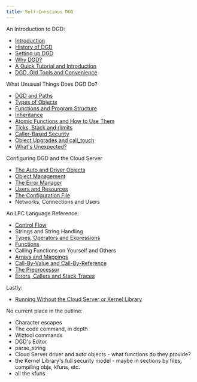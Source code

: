 ```yaml
---
title: Self-Conscious DGD
---
```

An Introduction to DGD:

* [Introduction](01_Introduction.md)
* [History of DGD](02_History.md)
* [Setting up DGD](03_SettingUpDGD.md)
* [Why DGD?](04_WhyDGD.md)
* [A Quick Tutorial and Introduction](05_Tutorial.md)
* [DGD, Old Tools and Convenience](06_Convenience.md)

What Unusual Things Does DGD Do?

* [DGD and Paths](10_Paths.md)
* [Types of Objects](11_ObjectTypes.md)
* [Functions and Program Structure](12_ProgramStructure.md)
* [Inheritance](13_Inheritance.md)
* [Atomic Functions and How to Use Them](15_Atomic.md)
* [Ticks, Stack and rlimits](16_Rlimits.md)
* [Caller-Based Security](17_Security.md)
* [Object Upgrades and call_touch](19_CallTouch.md)
* [What's Unexpected?](18_Unexpected.md)

Configuring DGD and the Cloud Server

* [The Auto and Driver Objects](20_AutoDriver.md)
* [Object Management](21_ObjectManagement.md)
* [The Error Manager](23_ErrorManager.md)
* [Users and Resources](24_UsersResources.md)
* [The Configuration File](25_ConfigurationFile.md)
* Networks, Connections and Users

An LPC Language Reference:

* [Control Flow](30_ControlFlow.md)
* Strings and String Handling
* [Types, Operators and Expressions](32_Expressions.md)
* [Functions](33_Functions.md)
* Calling Functions on Yourself and Others
* [Arrays and Mappings](37_ArraysMappings.md)
* [Call-By-Value and Call-By-Reference](38_AddressesReferences.md)
* [The Preprocessor](39_Preprocessor.md)
* [Errors, Callers and Stack Traces](3A_ErrorsCallers.md)

Lastly:

* [Running Without the Cloud Server or Kernel Library](40_NoKernelLibrary.md)



No current place in the outline:

* Character escapes
* The code command, in depth
* Wiztool commands
* DGD's Editor
* parse_string
* Cloud Server driver and auto objects - what functions do they provide?
* the Kernel Library's full security model - maybe in sections by files, compiling objs, kfuns, etc.
* all the kfuns
